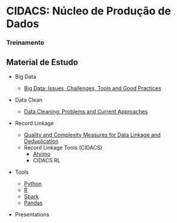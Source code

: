 # CIDACS: Núcleo de Produção de Dados
### Treinamento

## Material de Estudo

- Big Data
    * [Big Data: Issues, Challenges, Tools and Good
Practices](http://www.stat.purdue.edu/~doerge/BIOINFORM.D/SPRING16/KatalWazidGoudar_2013.pdf)
- Data Clean
    * [Data Cleaning: Problems and Current Approaches](https://s3.amazonaws.com/academia.edu.documents/41858217/A00DEC-CD.pdf?AWSAccessKeyId=AKIAIWOWYYGZ2Y53UL3A&Expires=1538407011&Signature=yo7M3GF2KCUY7TRkjKCllpdc4VU%3D&response-content-disposition=inline%3B%20filename%3DAutomatically_extracting_structure_from.pdf#page=5)
- Record Linkage
    * [Quality and Complexity Measures for Data Linkage and Deduplication](https://core.ac.uk/download/pdf/23799032.pdf)
    - Record Linkage Tools (CIDACS)
        - [Atyimo](https://cidacs.bahia.fiocruz.br/wp-content/uploads/2018/04/08293793.pdf)
        - CIDACS RL

- Tools
    - [Python](https://www.python.org/)
    - [R](https://www.r-project.org)
    - [Spark](http://spark.apache.org/)
    - [Pandas](https://pandas.pydata.org/)
- Presentations
